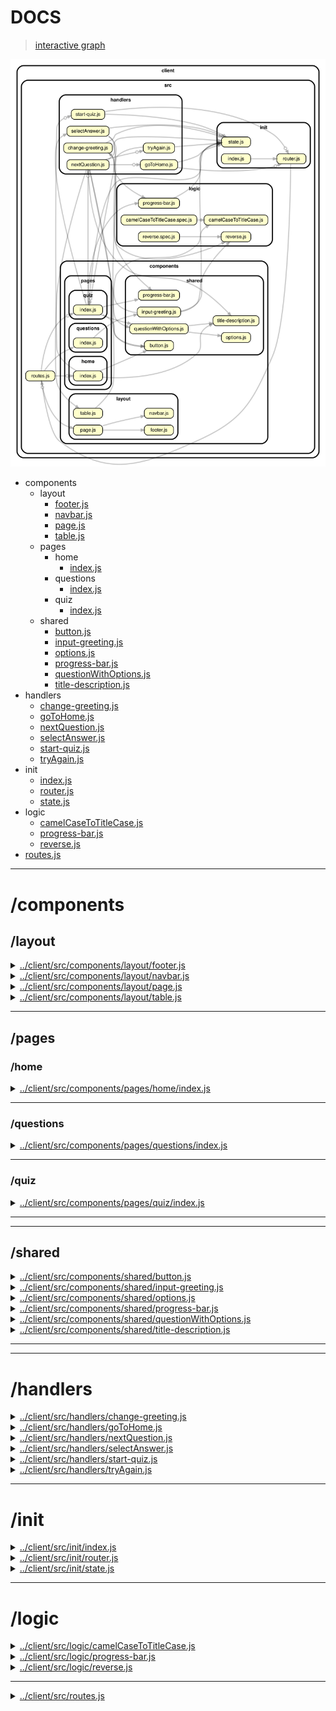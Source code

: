 <!-- BEGIN TITLE -->

# DOCS

<!-- END TITLE -->

<!-- BEGIN TREE -->

> [interactive graph](./dependency-graph.html)

![dependency graph](./dependency-graph.svg)

<!-- END TREE -->

<!-- BEGIN TOC -->

- components
  - layout
    - [footer.js](#clientsrccomponentslayoutfooterjs)
    - [navbar.js](#clientsrccomponentslayoutnavbarjs)
    - [page.js](#clientsrccomponentslayoutpagejs)
    - [table.js](#clientsrccomponentslayouttablejs)
  - pages
    - home
      - [index.js](#clientsrccomponentspageshomeindexjs)
    - questions
      - [index.js](#clientsrccomponentspagesquestionsindexjs)
    - quiz
      - [index.js](#clientsrccomponentspagesquizindexjs)
  - shared
    - [button.js](#clientsrccomponentssharedbuttonjs)
    - [input-greeting.js](#clientsrccomponentssharedinput-greetingjs)
    - [options.js](#clientsrccomponentssharedoptionsjs)
    - [progress-bar.js](#clientsrccomponentssharedprogress-barjs)
    - [questionWithOptions.js](#clientsrccomponentssharedquestionWithOptionsjs)
    - [title-description.js](#clientsrccomponentssharedtitle-descriptionjs)
- handlers
  - [change-greeting.js](#clientsrchandlerschange-greetingjs)
  - [goToHome.js](#clientsrchandlersgoToHomejs)
  - [nextQuestion.js](#clientsrchandlersnextQuestionjs)
  - [selectAnswer.js](#clientsrchandlersselectAnswerjs)
  - [start-quiz.js](#clientsrchandlersstart-quizjs)
  - [tryAgain.js](#clientsrchandlerstryAgainjs)
- init
  - [index.js](#clientsrcinitindexjs)
  - [router.js](#clientsrcinitrouterjs)
  - [state.js](#clientsrcinitstatejs)
- logic
  - [camelCaseToTitleCase.js](#clientsrclogiccamelCaseToTitleCasejs)
  - [progress-bar.js](#clientsrclogicprogress-barjs)
  - [reverse.js](#clientsrclogicreversejs)
- [routes.js](#clientsrcroutesjs)

---

<!-- END TOC -->

<!-- BEGIN DOCS -->

# /components

## /layout

<details><summary><a href="../../client/src/components/layout/footer.js" id="clientsrccomponentslayoutfooterjs">../client/src/components/layout/footer.js</a></summary>

<a name="footer"></a>

## footer ⇒ <code>HTMLDivElement</code>

The shared footer.

**Returns**: <code>HTMLDivElement</code> - A rendered footer element.

</details>

<details><summary><a href="../../client/src/components/layout/navbar.js" id="clientsrccomponentslayoutnavbarjs">../client/src/components/layout/navbar.js</a></summary>

<a name="navbar"></a>

## navbar ⇒ <code>HTMLDivElement</code>

The shared navbar.

**Returns**: <code>HTMLDivElement</code> - A rendered nav bar element.

| Param  | Type                | Description                          |
| ------ | ------------------- | ------------------------------------ |
| routes | <code>object</code> | A routes object, see /src/routes.js. |

</details>

<details><summary><a href="../../client/src/components/layout/page.js" id="clientsrccomponentslayoutpagejs">../client/src/components/layout/page.js</a></summary>

<a name="page"></a>

## page ⇒ <code>HTMLDivElement</code>

The page layout component.

**Returns**: <code>HTMLDivElement</code> - A rendered page element.  
**Throws**:

- <code>TypeError</code> When the bodyComponent is not a function or DOM element.

| Param         | Type                                              | Description                               |
| ------------- | ------------------------------------------------- | ----------------------------------------- |
| bodyComponent | <code>function</code> \| <code>HTMLElement</code> | The body for the newly rendered page.     |
| routes        | <code>object</code>                               | The application's routes, for the navbar. |

</details>

<details><summary><a href="../../client/src/components/layout/table.js" id="clientsrccomponentslayouttablejs">../client/src/components/layout/table.js</a></summary>

</details>

---

## /pages

### /home

<details><summary><a href="../../client/src/components/pages/home/index.js" id="clientsrccomponentspageshomeindexjs">../client/src/components/pages/home/index.js</a></summary>

<a name="home"></a>

## home ⇒ <code>HTMLDivElement</code>

The home page.

**Returns**: <code>HTMLDivElement</code> - A rendered home page.

</details>

---

### /questions

<details><summary><a href="../../client/src/components/pages/questions/index.js" id="clientsrccomponentspagesquestionsindexjs">../client/src/components/pages/questions/index.js</a></summary>

<a name="questions"></a>

## questions ⇒ <code>HTMLDivElement</code>

The questions page.

**Returns**: <code>HTMLDivElement</code> - A rendered questions page.

</details>

---

### /quiz

<details><summary><a href="../../client/src/components/pages/quiz/index.js" id="clientsrccomponentspagesquizindexjs">../client/src/components/pages/quiz/index.js</a></summary>

<a name="quiz"></a>

## quiz ⇒ <code>HTMLDivElement</code>

The quiz page.

**Returns**: <code>HTMLDivElement</code> - A rendered quiz page.

</details>

---

---

## /shared

<details><summary><a href="../../client/src/components/shared/button.js" id="clientsrccomponentssharedbuttonjs">../client/src/components/shared/button.js</a></summary>

</details>

<details><summary><a href="../../client/src/components/shared/input-greeting.js" id="clientsrccomponentssharedinput-greetingjs">../client/src/components/shared/input-greeting.js</a></summary>

</details>

<details><summary><a href="../../client/src/components/shared/options.js" id="clientsrccomponentssharedoptionsjs">../client/src/components/shared/options.js</a></summary>

</details>

<details><summary><a href="../../client/src/components/shared/progress-bar.js" id="clientsrccomponentssharedprogress-barjs">../client/src/components/shared/progress-bar.js</a></summary>

</details>

<details><summary><a href="../../client/src/components/shared/questionWithOptions.js" id="clientsrccomponentssharedquestionWithOptionsjs">../client/src/components/shared/questionWithOptions.js</a></summary>

</details>

<details><summary><a href="../../client/src/components/shared/title-description.js" id="clientsrccomponentssharedtitle-descriptionjs">../client/src/components/shared/title-description.js</a></summary>

</details>

---

---

# /handlers

<details><summary><a href="../../client/src/handlers/change-greeting.js" id="clientsrchandlerschange-greetingjs">../client/src/handlers/change-greeting.js</a></summary>

</details>

<details><summary><a href="../../client/src/handlers/goToHome.js" id="clientsrchandlersgoToHomejs">../client/src/handlers/goToHome.js</a></summary>

</details>

<details><summary><a href="../../client/src/handlers/nextQuestion.js" id="clientsrchandlersnextQuestionjs">../client/src/handlers/nextQuestion.js</a></summary>

</details>

<details><summary><a href="../../client/src/handlers/selectAnswer.js" id="clientsrchandlersselectAnswerjs">../client/src/handlers/selectAnswer.js</a></summary>

</details>

<details><summary><a href="../../client/src/handlers/start-quiz.js" id="clientsrchandlersstart-quizjs">../client/src/handlers/start-quiz.js</a></summary>

</details>

<details><summary><a href="../../client/src/handlers/tryAgain.js" id="clientsrchandlerstryAgainjs">../client/src/handlers/tryAgain.js</a></summary>

</details>

---

# /init

<details><summary><a href="../../client/src/init/index.js" id="clientsrcinitindexjs">../client/src/init/index.js</a></summary>

</details>

<details><summary><a href="../../client/src/init/router.js" id="clientsrcinitrouterjs">../client/src/init/router.js</a></summary>

</details>

<details><summary><a href="../../client/src/init/state.js" id="clientsrcinitstatejs">../client/src/init/state.js</a></summary>

</details>

---

# /logic

<details><summary><a href="../../client/src/logic/camelCaseToTitleCase.js" id="clientsrclogiccamelCaseToTitleCasejs">../client/src/logic/camelCaseToTitleCase.js</a></summary>

</details>

<details><summary><a href="../../client/src/logic/progress-bar.js" id="clientsrclogicprogress-barjs">../client/src/logic/progress-bar.js</a></summary>

</details>

<details><summary><a href="../../client/src/logic/reverse.js" id="clientsrclogicreversejs">../client/src/logic/reverse.js</a></summary>

<a name="reverse"></a>

## reverse ⇒ <code>string</code>

Reverses a string.

**Returns**: <code>string</code> - The reversed string.

| Param | Type                | Default                               | Description          |
| ----- | ------------------- | ------------------------------------- | -------------------- |
| [str] | <code>string</code> | <code>&quot;&#x27;&#x27;&quot;</code> | A string to reverse. |

</details>

---

<details><summary><a href="../../client/src/routes.js" id="clientsrcroutesjs">../client/src/routes.js</a></summary>

<a name="module_routes"></a>

## routes

Defines the route URLs, names and callbacks.

</details>

<!-- END DOCS -->
